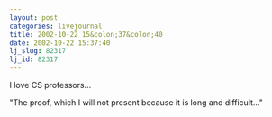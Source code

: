 ```yaml
---
layout: post
categories: livejournal
title: 2002-10-22 15&colon;37&colon;40
date: 2002-10-22 15:37:40
lj_slug: 82317
lj_id: 82317
---
```

I love CS professors...  



"The proof, which I will not present because it is long and difficult..."
